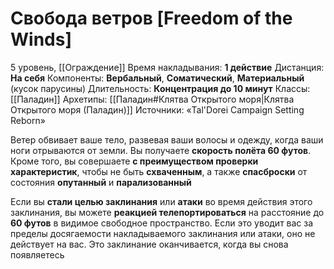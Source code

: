 # Свобода ветров [Freedom of the Winds]
5 уровень, [[Ограждение]]
Время накладывания: **1 действие**
Дистанция: **На себя**
Компоненты: **Вербальный**, **Соматический**, **Материальный** (кусок парусины)
Длительность: **Концентрация до 10 минут**
Классы: [[Паладин]]
Архетипы: [[Паладин#Клятва Открытого моря|Клятва Открытого моря (Паладин)]]
Источники: «Tal'Dorei Campaign Setting Reborn»

Ветер обвивает ваше тело, развевая ваши волосы и одежду, когда ваши ноги отрываются от земли. Вы получаете **скорость полёта 60 футов**. Кроме того, вы совершаете **с преимуществом проверки характеристик**, чтобы не быть **схваченным**, а также **спасброски** от состояния **опутанный** и **парализованный**

Если вы **стали целью заклинания** или **атаки** во время действия этого заклинания, вы можете **реакцией телепортироваться** на расстояние до **60 футов** в видимое свободное пространство. Если это уводит вас за пределы досягаемости накладываемого заклинания или атаки, оно не действует на вас. Это заклинание оканчивается, когда вы снова появляетесь